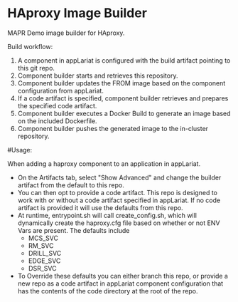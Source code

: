 # HAproxy Image Builder

MAPR Demo image builder for HAproxy.

Build workflow:

1. A component in appLariat is configured with the build artifact pointing to this git repo.
2. Component builder starts and retrieves this repository.
2. Component builder updates the FROM image based on the component configuration from appLariat.
3. If a code artifact is specified, component builder retrieves and prepares the specified code artifact.
4. Component builder executes a Docker Build to generate an image based on the included Dockerfile.
5. Component builder pushes the generated image to the in-cluster repository.

#Usage:

When adding a haproxy component to an application in appLariat.  
  - On the Artifacts tab, select "Show Advanced" and change the builder artifact from the default to this repo. 
  - You can then opt to provide a code artifact. This repo is designed to work with or without a code artifact specified in appLariat. If no code artifact is provided it will use the defaults from this repo.
  - At runtime, entrypoint.sh will call create_config.sh, which will dynamically create the haproxy.cfg file based on whether or not ENV Vars are present. The defaults include
    - MCS_SVC
    - RM_SVC
    - DRILL_SVC
    - EDGE_SVC
    - DSR_SVC
  - To Override these defaults you can either branch this repo, or provide a new repo as a code artifact in appLariat component configuration that has the contents of the code directory at the root of the repo.